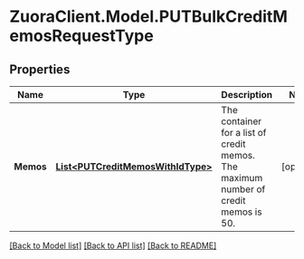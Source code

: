 # ZuoraClient.Model.PUTBulkCreditMemosRequestType

## Properties

Name | Type | Description | Notes
------------ | ------------- | ------------- | -------------
**Memos** | [**List&lt;PUTCreditMemosWithIdType&gt;**](PUTCreditMemosWithIdType.md) | The container for a list of credit memos. The maximum number of credit memos is 50.  | [optional] 

[[Back to Model list]](../README.md#documentation-for-models) [[Back to API list]](../README.md#documentation-for-api-endpoints) [[Back to README]](../README.md)

